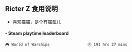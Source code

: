 ## Ricter Z 食用说明
- 喜欢猫猫，是个冇猫孤儿

<!-- steam-box start -->
#### - Steam playtime leaderboard
```text
🎮 World of Warships                 🕘 191 hrs 27 mins
```
<!-- Powered by https://github.com/YouEclipse/steam-box . -->
<!-- steam-box end -->
